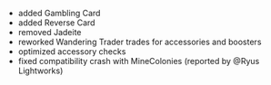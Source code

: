 - added Gambling Card
- added Reverse Card
- removed Jadeite
- reworked Wandering Trader trades for accessories and boosters
- optimized accessory checks
- fixed compatibility crash with MineColonies (reported by @Ryus Lightworks)